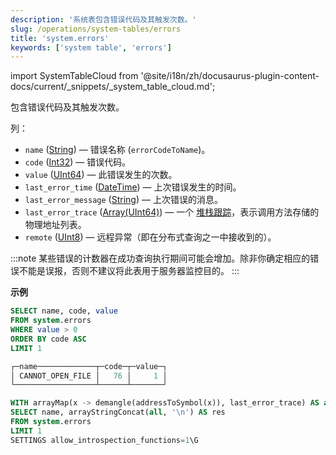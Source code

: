 ```yaml
---
description: '系统表包含错误代码及其触发次数。'
slug: /operations/system-tables/errors
title: 'system.errors'
keywords: ['system table', 'errors']
---
```

import SystemTableCloud from '@site/i18n/zh/docusaurus-plugin-content-docs/current/_snippets/_system_table_cloud.md';

<SystemTableCloud/>

包含错误代码及其触发次数。

列：

- `name` ([String](../../sql-reference/data-types/string.md)) — 错误名称 (`errorCodeToName`)。
- `code` ([Int32](../../sql-reference/data-types/int-uint.md)) — 错误代码。
- `value` ([UInt64](../../sql-reference/data-types/int-uint.md)) — 此错误发生的次数。
- `last_error_time` ([DateTime](../../sql-reference/data-types/datetime.md)) — 上次错误发生的时间。
- `last_error_message` ([String](../../sql-reference/data-types/string.md)) — 上次错误的消息。
- `last_error_trace` ([Array(UInt64)](../../sql-reference/data-types/array.md)) — 一个 [堆栈跟踪](https://en.wikipedia.org/wiki/Stack_trace)，表示调用方法存储的物理地址列表。
- `remote` ([UInt8](../../sql-reference/data-types/int-uint.md)) — 远程异常（即在分布式查询之一中接收到的）。

:::note
某些错误的计数器在成功查询执行期间可能会增加。除非你确定相应的错误不能是误报，否则不建议将此表用于服务器监控目的。
:::

**示例**

``` sql
SELECT name, code, value
FROM system.errors
WHERE value > 0
ORDER BY code ASC
LIMIT 1

┌─name─────────────┬─code─┬─value─┐
│ CANNOT_OPEN_FILE │   76 │     1 │
└──────────────────┴──────┴───────┘
```

``` sql
WITH arrayMap(x -> demangle(addressToSymbol(x)), last_error_trace) AS all
SELECT name, arrayStringConcat(all, '\n') AS res
FROM system.errors
LIMIT 1
SETTINGS allow_introspection_functions=1\G
```

